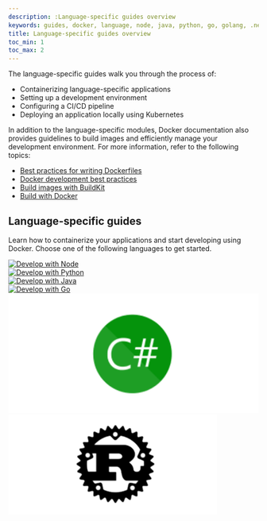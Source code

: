```yaml
---
description: :Language-specific guides overview
keywords: guides, docker, language, node, java, python, go, golang, .net
title: Language-specific guides overview
toc_min: 1
toc_max: 2
---
```


The language-specific guides walk you through the process of:
* Containerizing language-specific applications
* Setting up a development environment
* Configuring a CI/CD pipeline
* Deploying an application locally using Kubernetes

In addition to the language-specific modules, Docker documentation also provides guidelines to build images and efficiently manage your development environment. For more information, refer to the following topics:

* [Best practices for writing Dockerfiles](../develop/develop-images/dockerfile_best-practices.md)
* [Docker development best practices](../develop/dev-best-practices.md)
* [Build images with BuildKit](../build/buildkit/index.md#getting-started)
* [Build with Docker](../build/guide/_index.md)

## Language-specific guides

Learn how to containerize your applications and start developing using Docker. Choose one of the following languages to get started.

<div class="grid grid-cols-3 auto-rows-fr sm:flex-col sm:h-auto gap-4">
    <div class="flex items-center flex-1 shadow p-4">
        <a href="/language/nodejs/"><img class="m-auto rounded" src="/language/images/nodejs.png" alt="Develop with Node"></a>
    </div>
    <div class="flex items-center flex-1 shadow p-4">
        <a href="/language/python/"><img class="m-auto rounded" src="/language/images/python.png" alt="Develop with Python"></a>
    </div>
    <div class="flex items-center flex-1 shadow p-4">
        <a href="/language/java/"><img class="m-auto rounded" src="/language/images/java.png" alt="Develop with Java"></a>
    </div>
    <div class="flex items-center flex-1 shadow p-4">
        <a href="/language/golang/"><img class="m-auto rounded" src="/language/images/golang.png" alt="Develop with Go"></a>
    </div>
    <div class="flex items-center flex-1 shadow p-4">
        <a href="/language/dotnet/"><img class="m-auto rounded" src="/language/images/c-sharp.png" alt="Develop with C#"></a>
    </div>
    <div class="flex items-center flex-1 shadow p-4">
        <a href="/language/rust/"><img class="m-auto rounded" src="/language/images/rust-logo.png" alt="Develop with Rust"></a>
    </div>
</div>